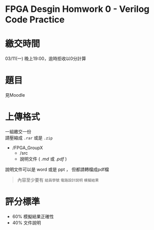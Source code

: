 FPGA Desgin Homwork 0 - Verilog Code Practice
=========================

# 繳交時間

03/11(一) 晚上19:00，逾時拒收以0分計算

# 題目

見Moodle

# 上傳格式

一組繳交一份  
請壓縮成 `.rar` 或是 `.zip`

- /FPGA_GroupX
  - /src
  - 說明文件 ( *.md* 或 *.pdf* )

說明文件可以是 word 或是 ppt ， 但都請轉檔成pdf檔

> 內容至少要有 `組員學號`  `電路設計說明` `模擬結果`

# 評分標準

- 60% 模擬結果正確性
- 40% 文件說明
